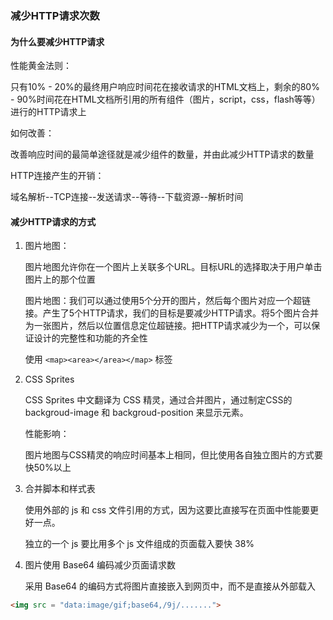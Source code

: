 ### 减少HTTP请求次数



#### 为什么要减少HTTP请求

性能黄金法则：

只有10% - 20%的最终用户响应时间花在接收请求的HTML文档上，剩余的80% - 90%时间花在HTML文档所引用的所有组件（图片，script，css，flash等等）进行的HTTP请求上

如何改善：

改善响应时间的最简单途径就是减少组件的数量，并由此减少HTTP请求的数量



HTTP连接产生的开销：

域名解析--TCP连接--发送请求--等待--下载资源--解析时间



#### 减少HTTP请求的方式

1. 图片地图：

   图片地图允许你在一个图片上关联多个URL。目标URL的选择取决于用户单击图片上的那个位置

   图片地图：我们可以通过使用5个分开的图片，然后每个图片对应一个超链接。产生了5个HTTP请求，我们的目标是要减少HTTP请求。将5个图片合并为一张图片，然后以位置信息定位超链接。把HTTP请求减少为一个，可以保证设计的完整性和功能的齐全性

   使用 `<map><area></area></map>` 标签

2. CSS Sprites

   CSS Sprites 中文翻译为 CSS 精灵，通过合并图片，通过制定CSS的backgroud-image 和 backgroud-position 来显示元素。

   性能影响：

   图片地图与CSS精灵的响应时间基本上相同，但比使用各自独立图片的方式要快50%以上

3. 合并脚本和样式表

   使用外部的 js 和 css 文件引用的方式，因为这要比直接写在页面中性能要更好一点。

   独立的一个 js 要比用多个 js 文件组成的页面载入要快 38%
   
4. 图片使用 Base64 编码减少页面请求数
   
   采用 Base64 的编码方式将图片直接嵌入到网页中，而不是直接从外部载入
   
``` html
<img src = "data:image/gif;base64,/9j/.......">
```
